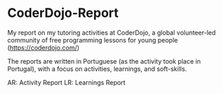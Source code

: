 # CoderDojo-Report
My report on my tutoring activities at CoderDojo, a global volunteer-led community of free programming lessons for young people (https://coderdojo.com/)

The reports are written in Portuguese (as the activity took place in Portugal), with a focus on activities, learnings, and soft-skills.

AR: Activity  Report
LR: Learnings Report
